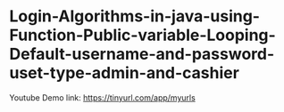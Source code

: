 # Login-Algorithms-in-java-using-Function-Public-variable-Looping-Default-username-and-password-uset-type-admin-and-cashier


Youtube Demo link: https://tinyurl.com/app/myurls
